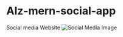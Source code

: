 # Alz-mern-social-app
Social media Website
![Social Media Image](/Alz-mern-social-app/client/social-media-feed.JPG.jpg? "Social Media Image")

